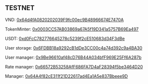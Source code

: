## TESTNET

<!-- VND: [0x29252DD19B0C4763eBD8D02C6db1DF3A1E0E35f5](https://testnet.snowtrace.io/address/0x29252DD19B0C4763eBD8D02C6db1DF3A1E0E35f5) -->

VND: [0x64d4fA0820202039F9fc00ec9B48966674E7470A](https://testnet.snowtrace.io/address/0x64d4fA0820202039F9fc00ec9B48966674E7470A)

TokenMinter: [0x0003CC57AB03869a67A5f19D341a5757B69Ea497](https://testnet.snowtrace.io/address/0x0003CC57AB03869a67A5f19D341a5757B69Ea497)

USDT: [0xd0FcC782776645278c5239f2cE510683d34F3dBe](https://testnet.snowtrace.io/address/0xd0FcC782776645278c5239f2cE510683d34F3dBe)

User storage: [0x6FDBB18a9292cB1dDe3CC00c4a74d392c9a4BA30](https://testnet.snowtrace.io/address/0x6FDBB18a9292cB1dDe3CC00c4a74d392c9a4BA30)

User manager: [0x9Be96610af48cD76B44A034bfF969E25Ff6A287b](https://testnet.snowtrace.io/address/0x9Be96610af48cD76B44A034bfF969E25Ff6A287b)

Rate manager: [0x66572B53258AfF686FA7D4aF28394f5be3464D20](https://testnet.snowtrace.io/address/0x66572B53258AfF686FA7D4aF28394f5be3464D20)

Manager: [0x64A4f82cE311f21D22617ad4Ea1A5e837Bbeee9D](https://testnet.snowtrace.io/address/0x64A4f82cE311f21D22617ad4Ea1A5e837Bbeee9D)
